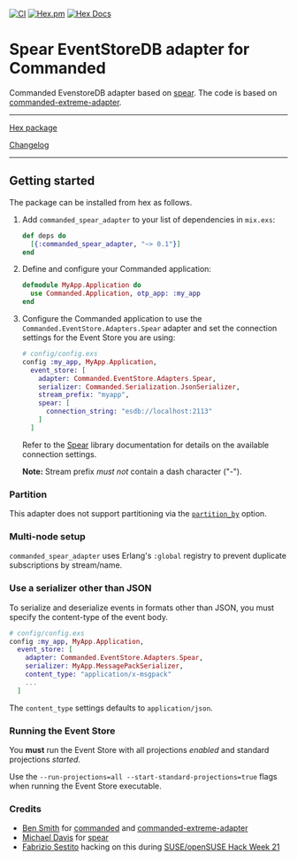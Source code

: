 [![CI](https://github.com/fabriziosestito/commanded-spear-adapter/actions/workflows/test.yml/badge.svg)](https://github.com/fabriziosestito/commanded-spear-adapter/actions/workflows/test.yml)
[![Hex.pm](https://img.shields.io/hexpm/v/commanded_spear_adapter.svg)](https://hex.pm/packages/commanded_spear_adapter)
[![Hex Docs](https://img.shields.io/badge/hex-docs-purple.svg)](https://hexdocs.pm/commanded_spear_adapter/)

# Spear EventStoreDB adapter for Commanded

Commanded EvenstoreDB adapter based on [spear](https://github.com/NFIBrokerage/spear).
The code is based on [commanded-extreme-adapter](https://github.com/commanded/commanded-extreme-adapter).

---

[Hex package](https://hex.pm/packages/commanded_spear_adapter)

[Changelog](CHANGELOG.md)

---

## Getting started

The package can be installed from hex as follows.

1. Add `commanded_spear_adapter` to your list of dependencies in `mix.exs`:

   ```elixir
   def deps do
     [{:commanded_spear_adapter, "~> 0.1"}]
   end
   ```

2. Define and configure your Commanded application:

   ```elixir
   defmodule MyApp.Application do
     use Commanded.Application, otp_app: :my_app
   end
   ```

3. Configure the Commanded application to use the `Commanded.EventStore.Adapters.Spear` adapter and set the connection settings for the Event Store you are using:

   ```elixir
   # config/config.exs
   config :my_app, MyApp.Application,
     event_store: [
       adapter: Commanded.EventStore.Adapters.Spear,
       serializer: Commanded.Serialization.JsonSerializer,
       stream_prefix: "myapp",
       spear: [
         connection_string: "esdb://localhost:2113"
       ]
     ]
   ```

   Refer to the [Spear](https://hexdocs.pm/spear/) library documentation for details on the available connection settings.

   **Note:** Stream prefix _must not_ contain a dash character ("-").

### Partition

This adapter does not support partitioning via the [`partition_by`](https://hexdocs.pm/commanded/Commanded.Event.Handler.html#partition_by/1) option.

### Multi-node setup

`commanded_spear_adapter` uses Erlang's `:global` registry to prevent duplicate subscriptions by stream/name.

### Use a serializer other than JSON

To serialize and deserialize events in formats other than JSON, you must specify the content-type of the event body.

```elixir
# config/config.exs
config :my_app, MyApp.Application,
  event_store: [
    adapter: Commanded.EventStore.Adapters.Spear,
    serializer: MyApp.MessagePackSerializer,
    content_type: "application/x-msgpack"
    ...
  ]
```

The `content_type` settings defaults to `application/json`.

### Running the Event Store

You **must** run the Event Store with all projections _enabled_ and standard projections _started_.

Use the `--run-projections=all --start-standard-projections=true` flags when running the Event Store executable.

### Credits

- [Ben Smith](https://github.com/slashdotdash/) for [commanded](https://github.com/commanded/commanded) and [commanded-extreme-adapter](https://github.com/commanded/commanded-extreme-adapter)
- [Michael Davis](https://github.com/the-mikedavis/) for [spear](https://github.com/NFIBrokerage/spear)
- [Fabrizio Sestito](https://github.com/fabriziosestito) hacking on this during [SUSE/openSUSE Hack Week 21](https://hackweek.opensuse.org/)
